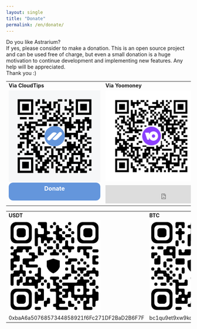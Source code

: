 ```yaml
---
layout: single
title: "Donate"
permalink: /en/donate/
---
```


Do you like Astrarium?<br/>
If yes, please consider to make a donation. This is an open source project and can be used free of charge, but even a small donation is a huge motivation to continue development and implementing new features. Any help will be appreciated.<br/> Thank you :)
<br/>

<table border="0">
 <tr>
	<td><b>Via CloudTips</b></td>
    <td><b>Via Yoomoney</b></td>
    
 </tr>
 
 <tr>
    <td>
		<img src="/assets/images/qr/qr-cloudtips.png" class="qr" />
	</td>
    <td>
		<img src="/assets/images/qr/qr-yoomoney.png" class="qr" />
	</td>
 </tr>
 <tr>
    <td>
		<div class="cloudtips"> 
			<a href="https://pay.cloudtips.ru/p/465ec2c2">Donate</a>
		</div>
	</td>
    <td>
		<iframe src="https://yoomoney.ru/quickpay/fundraise/button?billNumber=B1UQ5gP24vY.231024&" width="330" height="50" frameborder="0" allowtransparency="true" scrolling="no"></iframe>
	</td>
 </tr>
 </table>


<table border="0">
 <tr>
	<td><b>USDT</b></td>
    <td><b>BTC</td>
    
 </tr>
 
 <tr>
    <td>
		<img src="/assets/images/qr/qr-usdt.jpg" class="qr" />
	</td>
    <td>
		<img src="/assets/images/qr/qr-btc.jpg" class="qr" />
	</td>
 </tr>

  <tr>
    <td>0xbaA6a5076857344858921f6Fc271DF2BaD2B6F7F</td>
    <td>bc1qu9et9xw9kdc4e9qt30magfcluqq8ys6lzy9ef5</td>
 </tr>
 
</table>


<style type="text/css">
	.cloudtips {
		background: #6496dc;
		border-radius: 12px;
		padding: 6px;
		min-height: 37px;
		display: block;
		margin-top: -18px;
	}
	
	.cloudtips a {
		color: white;
		text-decoration: none;
		display: block;
		text-align: center;
		font-size: 16px;
		font-weight: bold;
	}

	.qr {
		width: 250px;
		height: 250px;
		min-width: 250px;
		min-height: 250px;
	}
	
</style>

